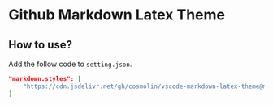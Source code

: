 # Github Markdown Latex Theme

## How to use?

Add the follow code to  `setting.json`.

```json
"markdown.styles": [
    "https://cdn.jsdelivr.net/gh/cosmolin/vscode-markdown-latex-theme@main/style.css"
]
```
